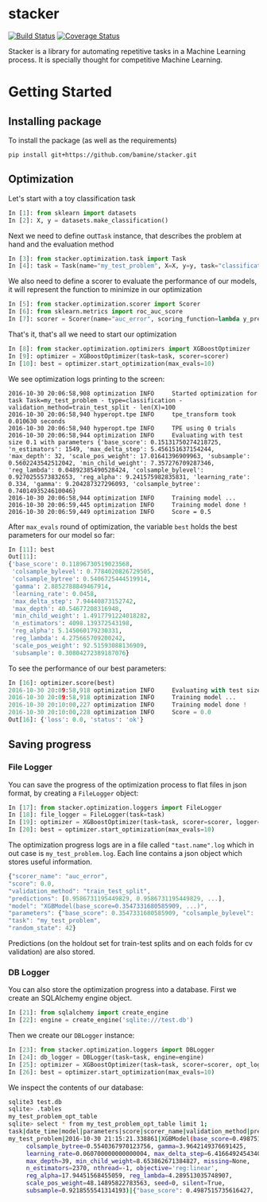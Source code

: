 # stacker
[![Build Status](https://travis-ci.org/bamine/stacker.svg?branch=master)](https://travis-ci.org/bamine/stacker) [![Coverage Status](https://coveralls.io/repos/github/bamine/stacker/badge.svg?branch=master)](https://coveralls.io/github/bamine/stacker?branch=master)

Stacker is a library for automating repetitive tasks in a Machine Learning process.
It is specially thought for competitive Machine Learning.
# Getting Started
## Installing package
To install the package (as well as the requirements)
```
pip install git+https://github.com/bamine/stacker.git
```
## Optimization
Let's start with a toy classification task
```python
In [1]: from sklearn import datasets
In [2]: X, y = datasets.make_classification()
```
Next we need to define out`Task` instance, that describes the problem at hand and the evaluation method
```python
In [3]: from stacker.optimization.task import Task
In [4]: task = Task(name="my_test_problem", X=X, y=y, task="classification", test_size=0.1, random_state=42)
```
We also need to define a scorer to evaluate the performance of our models, it will represent the function to minimize in our optimization
```python
In [5]: from stacker.optimization.scorer import Scorer
In [6]: from sklearn.metrics import roc_auc_score
In [7]: scorer = Scorer(name="auc_error", scoring_function=lambda y_pred, y_true: 1 - roc_auc_score(y_pred, y_true))
```
That's it, that's all we need to start our optimization
```python
In [8]: from stacker.optimization.optimizers import XGBoostOptimizer
In [9]: optimizer = XGBoostOptimizer(task=task, scorer=scorer)
In [10]: best = optimizer.start_optimization(max_evals=10)
```
We see optimization logs printing to the screen:
```
2016-10-30 20:06:58,908 optimization INFO     Started optimization for task Task=my_test_problem - type=classification - validation_method=train_test_split - len(X)=100
2016-10-30 20:06:58,940 hyperopt.tpe INFO     tpe_transform took 0.010630 seconds
2016-10-30 20:06:58,940 hyperopt.tpe INFO     TPE using 0 trials
2016-10-30 20:06:58,944 optimization INFO     Evaluating with test size 0.1 with parameters {'base_score': 0.15131750274218725, 'n_estimators': 1549, 'max_delta_step': 5.456151637154244, 'max_depth': 32, 'scale_pos_weight': 17.01641396909963, 'subsample': 0.5602243542512042, 'min_child_weight': 7.357276709287346, 'reg_lambda': 0.04892385490528424, 'colsample_bylevel': 0.9270255573832653, 'reg_alpha': 9.241575982835831, 'learning_rate': 0.334, 'gamma': 9.204287327296093, 'colsample_bytree': 0.7401493524610046}
2016-10-30 20:06:58,944 optimization INFO     Training model ...
2016-10-30 20:06:59,445 optimization INFO     Training model done !
2016-10-30 20:06:59,449 optimization INFO     Score = 0.5
```
After `max_evals` round of optimization, the variable `best` holds the best parameters for our model so far:
```python
In [11]: best
Out[11]:
{'base_score': 0.11896730519023568,
 'colsample_bylevel': 0.7784020826729505,
 'colsample_bytree': 0.5406725444519914,
 'gamma': 2.8852788849467914,
 'learning_rate': 0.0458,
 'max_delta_step': 7.94440873152742,
 'max_depth': 40.54677208316948,
 'min_child_weight': 1.4917791224018282,
 'n_estimators': 4098.139372543198,
 'reg_alpha': 5.145060179230331,
 'reg_lambda': 4.275665709200242,
 'scale_pos_weight': 92.51593088136909,
 'subsample': 0.30804272389187076}
```
To see the performance of our best parameters:
```python
In [16]: optimizer.score(best)
2016-10-30 20:09:58,918 optimization INFO     Evaluating with test size 0.1 with parameters {'base_score': 0.11896730519023568, 'n_estimators': 4098, 'max_delta_step': 7.94440873152742, 'max_depth': 40, 'scale_pos_weight': 92.51593088136909, 'subsample': 0.30804272389187076, 'min_child_weight': 1.4917791224018282, 'reg_lambda': 4.275665709200242, 'colsample_bylevel': 0.7784020826729505, 'reg_alpha': 5.145060179230331, 'learning_rate': 0.0458, 'gamma': 2.8852788849467914, 'colsample_bytree': 0.5406725444519914}
2016-10-30 20:09:58,918 optimization INFO     Training model ...
2016-10-30 20:10:00,227 optimization INFO     Training model done !
2016-10-30 20:10:00,228 optimization INFO     Score = 0.0
Out[16]: {'loss': 0.0, 'status': 'ok'}
```
## Saving progress
### File Logger
You can save the progress of the optimization process to flat files in json format, by creating a `FileLogger` object:
```python
In [17]: from stacker.optimization.loggers import FileLogger
In [18]: file_logger = FileLogger(task=task)
In [19]: optimizer = XGBoostOptimizer(task=task, scorer=scorer, logger=file_logger)
In [20]: best = optimizer.start_optimization(max_evals=10)
```
The optimization progress logs are in a file called `"tast.name".log` which in out case is `my_test_problem.log`. 
Each line contains a json object which stores useful information.
```javascript
{"scorer_name": "auc_error", 
"score": 0.0, 
"validation_method": "train_test_split", 
"predictions": [0.9586731195449829, 0.9586731195449829, ...], 
"model": "XGBModel(base_score=0.3547331680585909, ...)", 
"parameters": {"base_score": 0.3547331680585909, "colsample_bylevel": ...}, 
"task": "my_test_problem", 
"random_state": 42}
```
Predictions (on the holdout set for train-test splits and on each folds for cv validation) are also stored.
### DB Logger
You can also store the optimization progress into a database.
First we create an SQLAlchemy engine object.
```python
In [21]: from sqlalchemy import create_engine
In [22]: engine = create_engine('sqlite:///test.db')
``` 
Then we create our `DBLogger` instance:
```python
In [23]: from stacker.optimization.loggers import DBLogger
In [24]: db_logger = DBLogger(task=task, engine=engine)
In [25]: optimizer = XGBoostOptimizer(task=task, scorer=scorer, opt_logger=db_logger)
In [26]: best = optimizer.start_optimization(max_evals=10)
``` 
We inspect the contents of our database:
```bash
sqlite3 test.db
sqlite> .tables
my_test_problem_opt_table
sqlite> select * from my_test_problem_opt_table limit 1;
task|date_time|model|parameters|score|scorer_name|validation_method|predictions|random_state
my_test_problem|2016-10-30 21:15:21.338861|XGBModel(base_score=0.4987515735616427, colsample_bylevel=0.9537358268329221,
     colsample_bytree=0.5540367970123756, gamma=3.9642149376691425,
     learning_rate=0.060700000000000004, max_delta_step=6.416649245434087,
     max_depth=39, min_child_weight=8.653862671384827, missing=None,
     n_estimators=2370, nthread=-1, objective='reg:linear',
     reg_alpha=17.94451568455059, reg_lambda=4.289513035748907,
     scale_pos_weight=48.14895822783563, seed=0, silent=True,
     subsample=0.9218555541314193)|{"base_score": 0.4987515735616427, ...
```